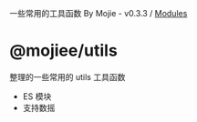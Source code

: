 一些常用的工具函数 By Mojie - v0.3.3 / [Modules](modules.md)

# @mojiee/utils

整理的一些常用的 utils 工具函数

- ES 模块
- 支持数摇
